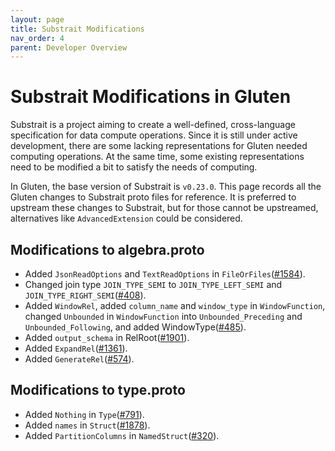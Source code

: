 ```yaml
---
layout: page
title: Substrait Modifications
nav_order: 4
parent: Developer Overview
---
```

# Substrait Modifications in Gluten

Substrait is a project aiming to create a well-defined, cross-language specification for data compute operations.
Since it is still under active development, there are some lacking representations for Gluten needed computing
operations. At the same time, some existing representations need to be modified a bit to satisfy the needs of computing.


In Gluten, the base version of Substrait is `v0.23.0`. This page records all the Gluten changes to Substrait proto
files for reference. It is preferred to upstream these changes to Substrait, but for those cannot be upstreamed,
alternatives like `AdvancedExtension` could be considered.

## Modifications to algebra.proto

* Added `JsonReadOptions` and `TextReadOptions` in `FileOrFiles`([#1584](https://github.com/oap-project/gluten/pull/1584)).
* Changed join type `JOIN_TYPE_SEMI` to `JOIN_TYPE_LEFT_SEMI` and `JOIN_TYPE_RIGHT_SEMI`([#408](https://github.com/oap-project/gluten/pull/408)).
* Added `WindowRel`, added `column_name` and `window_type` in `WindowFunction`,
changed `Unbounded` in `WindowFunction` into `Unbounded_Preceding` and `Unbounded_Following`, and added WindowType([#485](https://github.com/oap-project/gluten/pull/485)).
* Added `output_schema` in RelRoot([#1901](https://github.com/oap-project/gluten/pull/1901)).
* Added `ExpandRel`([#1361](https://github.com/oap-project/gluten/pull/1361)).
* Added `GenerateRel`([#574](https://github.com/oap-project/gluten/pull/574)).

## Modifications to type.proto

* Added `Nothing` in `Type`([#791](https://github.com/oap-project/gluten/pull/791)).
* Added `names` in `Struct`([#1878](https://github.com/oap-project/gluten/pull/1878)).
* Added `PartitionColumns` in `NamedStruct`([#320](https://github.com/oap-project/gluten/pull/320)).
